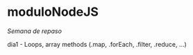 # moduloNodeJS

*Semana de repaso*

dia1 - Loops, array methods (.map, .forEach, .filter, .reduce, ...)
